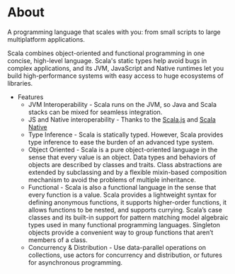 # About

A programming language that scales with you: from small scripts to large multiplatform applications.

Scala combines object-oriented and functional programming in one concise, high-level language. Scala's static types help avoid bugs in complex applications, and its JVM, JavaScript and Native runtimes let you build high-performance systems with easy access to huge ecosystems of libraries.

* Features
    * JVM Interoperability - Scala runs on the JVM, so Java and Scala stacks can be mixed for seamless integration.
    * JS and Native interoperability - Thanks to the [Scala.js](https://www.scala-js.org/) and [Scala Native](https://github.com/scala-native/scala-native)
    * Type Inference - Scala is statically typed. However, Scala provides type inference to ease the burden of an advanced type system.
    * Object Oriented - Scala is a pure object-oriented language in the sense that every value is an object. Data types and behaviors of objects are described by classes and traits. Class abstractions are extended by subclassing and by a flexible mixin-based composition mechanism to avoid the problems of multiple inheritance.
    * Functional - Scala is also a functional language in the sense that every function is a value. Scala provides a lightweight syntax for defining anonymous functions, it supports higher-order functions, it allows functions to be nested, and supports currying. Scala’s case classes and its built-in support for pattern matching model algebraic types used in many functional programming languages. Singleton objects provide a convenient way to group functions that aren’t members of a class.
    * Concurrency & Distribution - Use data-parallel operations on collections, use actors for concurrency and distribution, or futures for asynchronous programming.
